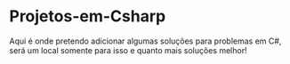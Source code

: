 # Projetos-em-Csharp
Aqui é onde pretendo adicionar algumas soluções para problemas em C#, será um local somente para isso e quanto mais soluções melhor!
